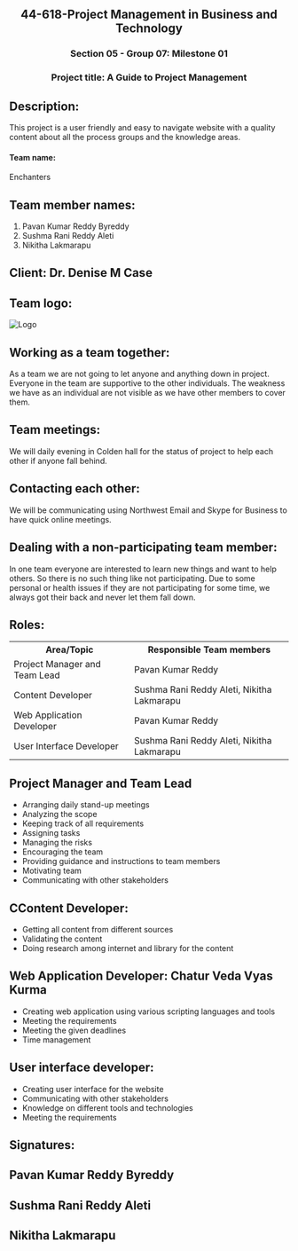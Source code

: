 <h2 style="text-align:center"> 44-618-Project Management in Business and Technology</h2>
<h3 style="text-align:center"> Section 05 - Group 07: Milestone 01</h3>
<h3 style="text-align:center"> Project title: A Guide to Project Management</h3>

## Description:
This project is a user friendly and easy to navigate website with a quality content about all the process groups and the knowledge areas.

<h4> Team name:</h4>  Enchanters 

## Team member names:
1. Pavan Kumar Reddy Byreddy
1. Sushma Rani Reddy Aleti
1. Nikitha Lakmarapu

## Client: Dr. Denise M Case

## Team logo:
 ![Logo](https://github.com/redhug/OnlineTutorials-ProjectMilestone/blob/master/logo.png)


## Working as a team together:
As a team we are not going to let anyone and anything down in project. Everyone in the team are supportive to the other individuals. The weakness we have as an individual are not visible as we have other members to cover them.

## Team meetings:
We will daily evening in Colden hall for the status of project to help each other if anyone fall behind. 

## Contacting each other: 
We will be communicating using Northwest Email and Skype for Business to have quick online meetings. 

## Dealing with a non-participating team member:
In one team everyone are interested to learn new things and want to help others. So there is no such thing like not participating. Due to some personal or health issues if they are not participating for some time, we always got their back and never let them fall down.

## Roles:  
 <table class="table table-dark">
                                      
                          
<tr> 
<th>Area/Topic</th>
<th>Responsible Team members</th>
</tr>
<tr>
<td>Project Manager and Team Lead </td>
<td>Pavan Kumar Reddy</td>
</tr>
<tr>
<td>Content Developer  </td>
<td>Sushma Rani Reddy Aleti, Nikitha Lakmarapu
</td>
</tr>
<tr>
<td>Web Application Developer</td>
<td>Pavan Kumar Reddy
</td>
</tr>
<tr>
<td>User Interface Developer</td>
<td>Sushma Rani Reddy Aleti, Nikitha Lakmarapu
</td>
</tr>
</table>

## Project Manager and Team Lead
- Arranging daily stand-up meetings
- Analyzing the scope
- Keeping track of all requirements
- Assigning tasks
- Managing the risks
- Encouraging the team
- Providing guidance and instructions to team members
- Motivating team
- Communicating with other stakeholders


## CContent Developer:
- Getting all content from different sources
- Validating the content
- Doing research among internet and library for the content

## Web Application Developer: Chatur Veda Vyas Kurma
- Creating web application using various scripting languages and tools 
- Meeting the requirements
- Meeting the given deadlines
- Time management

## User interface developer:
- Creating user interface for the website
- Communicating with other stakeholders
- Knowledge on different tools and technologies
- Meeting the requirements

## Signatures:
 Pavan Kumar Reddy Byreddy
--------------------------------------

 Sushma Rani Reddy Aleti
--------------------------------------

 Nikitha Lakmarapu
--------------------------------------


